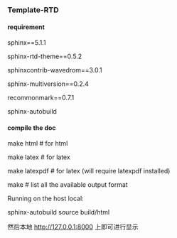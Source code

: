 
### Template-RTD

#### requirement
sphinx==5.1.1

sphinx-rtd-theme==0.5.2

sphinxcontrib-wavedrom==3.0.1

sphinx-multiversion==0.2.4

recommonmark==0.7.1

sphinx-autobuild

#### compile the doc

   make html     # for html
   
   make latex    # for latex
   
   make latexpdf # for latex (will require latexpdf installed)
   
   make          # list all the available output format

Running on the host local:

sphinx-autobuild source build/html

然后本地 http://127.0.0.1:8000 上即可进行显示


